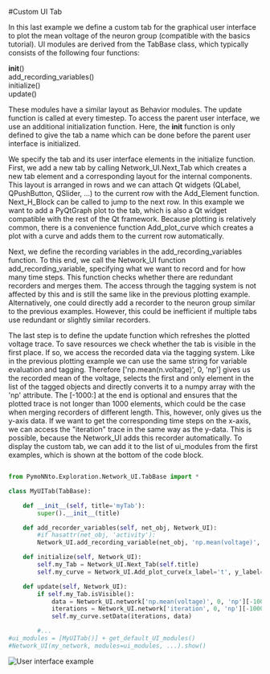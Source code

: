 #Custom UI Tab

In this last example we define a custom tab for the graphical user interface to plot the mean voltage of the neuron group (compatible with the basics tutorial).
UI modules are derived from the TabBase class, which typically consists of the following four functions:

__init__()<br>
add_recording_variables()<br>
initialize()<br>
update()<br>

These modules have a similar layout as Behavior modules.
The update function is called at every timestep.
To access the parent user interface, we use an additional initialization function.
Here, the __init__ function is only defined to give the tab a name which can be done before the parent user interface is initialized.
 
We specify the tab and its user interface elements in the initialize function.
First, we add a new tab by calling Network_UI.Next_Tab which creates a new tab element and a corresponding layout for the internal components.
This layout is arranged in rows and we can attach Qt widgets (QLabel, QPushButton, QSlider, ...) to the current row with the Add_Element function.
Next_H_Block can be called to jump to the next row.
In this example we want to add a PyQtGraph plot to the tab, which is also a Qt widget compatible with the rest of the Qt framework.
Because plotting is relatively common, there is a convenience function Add_plot_curve which creates a plot with a curve and adds them to the current row automatically.

Next, we define the recording variables in the add_recording_variables function.
To this end, we call the Network_UI function add_recording_variable, specifying what we want to record and for how many time steps.
This function checks whether there are redundant recorders and merges them.
The access through the tagging system is not affected by this and is still the same like in the previous plotting example.
Alternatively, one could directly add a recorder to the neuron group similar to the previous examples.
However, this could be inefficient if multiple tabs use redundant or slightly similar recorders.

The last step is to define the update function which refreshes the plotted voltage trace. To save resources we check whether the tab is visible in the first place.
If so, we access the recorded data via the tagging system.
Like in the previous plotting example we can use the same string for variable evaluation and tagging.
Therefore ['np.mean(n.voltage)', 0, 'np'] gives us the recorded mean of the voltage, selects the first and only element in the list of the tagged objects and directly converts it to a numpy array with the 'np' attribute.
The [-1000:] at the end is optional and ensures that the plotted trace is not longer than 1000 elements, which could be the case when merging recorders of different length.
This, however, only gives us the y-axis data. If we want to get the corresponding time steps on the x-axis, we can access the "iteration" trace in the same way as the y-data.
This is possible, because the Network_UI adds this recorder automatically.
To display the custom tab, we can add it to the list of ui_modules from the first examples, which is shown at the bottom of the code block.

```python

from PymoNNto.Exploration.Network_UI.TabBase import *

class MyUITab(TabBase):

    def __init__(self, title='myTab'):
        super().__init__(title)

    def add_recorder_variables(self, net_obj, Network_UI):
        #if hasattr(net_obj, 'activity'):
        Network_UI.add_recording_variable(net_obj, 'np.mean(voltage)', timesteps=1000)

    def initialize(self, Network_UI):
        self.my_Tab = Network_UI.Next_Tab(self.title)
        self.my_curve = Network_UI.Add_plot_curve(x_label='t', y_label='mean voltage')

    def update(self, Network_UI):
        if self.my_Tab.isVisible():
            data = Network_UI.network['np.mean(voltage)', 0, 'np'][-1000:]
            iterations = Network_UI.network['iteration', 0, 'np'][-1000:]
            self.my_curve.setData(iterations, data)

        #...
#ui_modules = [MyUITab()] + get_default_UI_modules()
#Network_UI(my_network, modules=ui_modules, ...).show()

```


![User interface example](https://raw.githubusercontent.com/trieschlab/PymoNNto/Images/CustomTab.png)
